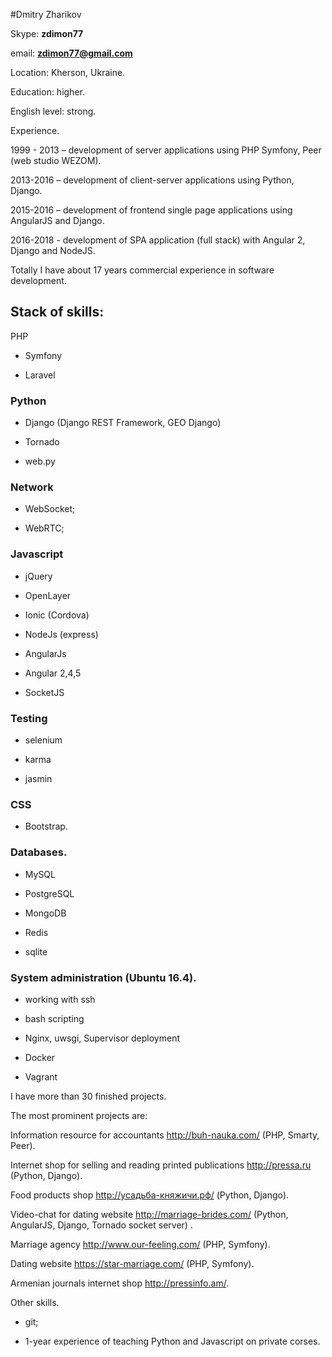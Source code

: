 #Dmitry Zharikov

Skype: **zdimon77**

email: **zdimon77@gmail.com**

Location:  Kherson, Ukraine.

Education: higher.

English level: strong.

Experience.


1999 - 2013 – development of server applications using PHP Symfony, Peer (web studio WEZOM). 

2013-2016 – development of client-server applications using Python, Django. 

2015-2016 – development of frontend single page applications using AngularJS and Django. 

2016-2018 - development of SPA application (full stack) with Angular 2,  Django and NodeJS.
 
Totally I have about 17 years commercial experience in software development. 


## Stack of skills:

PHP

- Symfony

- Laravel


### Python

- Django (Django REST Framework, GEO Django)
 
- Tornado

- web.py
 

### Network

- WebSocket;

- WebRTC; 


### Javascript

- jQuery

- OpenLayer

- Ionic (Cordova)

- NodeJs (express)

- AngularJs

- Angular 2,4,5

- SocketJS


### Testing

- selenium

- karma

- jasmin



### CSS

- Bootstrap.

### Databases.

- MySQL

- PostgreSQL

- MongoDB

- Redis

- sqlite


### System administration (Ubuntu 16.4).

- working with ssh

- bash scripting

- Nginx, uwsgi, Supervisor deployment
 
- Docker

- Vagrant


I have more than 30 finished projects.

The most prominent projects are:

Information resource for accountants http://buh-nauka.com/ (PHP, Smarty, Peer). 

Internet shop for selling and reading printed publications http://pressa.ru (Python, Django). 

Food products shop http://усадьба-княжичи.рф/ (Python, Django). 

Video-chat for dating website http://marriage-brides.com/ (Python, AngularJS, Django, Tornado socket server) . 

Marriage agency http://www.our-feeling.com/ (PHP, Symfony). 

Dating website https://star-marriage.com/ (PHP, Symfony). 

Armenian journals internet shop http://pressinfo.am/.
 
Other skills.

- git;

- 1-year experience of teaching Python and Javascript on private corses.



